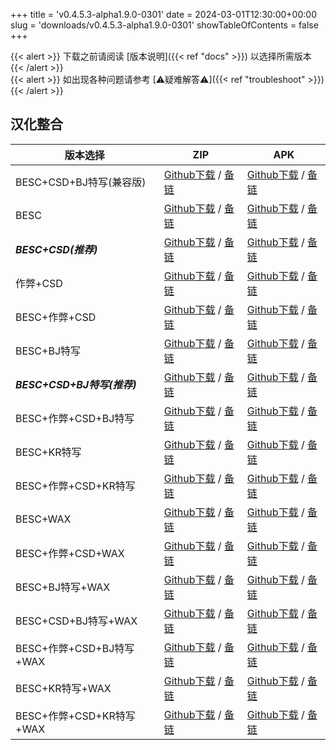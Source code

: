 
+++
title = 'v0.4.5.3-alpha1.9.0-0301'
date = 2024-03-01T12:30:00+00:00
slug = 'downloads/v0.4.5.3-alpha1.9.0-0301'
showTableOfContents = false
+++

{{< alert >}}
下载之前请阅读 [版本说明]({{< ref "docs" >}}) 以选择所需版本
{{< /alert >}}
<br>
{{< alert >}}
如出现各种问题请参考 [⚠疑难解答⚠]({{< ref "troubleshoot" >}})
{{< /alert >}}

## 汉化整合

|         版本选择          |                                                                                                                                                                            ZIP                                                                                                                                                                             |                                                                                                                                                                            APK                                                                                                                                                                             |
|---------------------------|------------------------------------------------------------------------------------------------------------------------------------------------------------------------------------------------------------------------------------------------------------------------------------------------------------------------------------------------------------|------------------------------------------------------------------------------------------------------------------------------------------------------------------------------------------------------------------------------------------------------------------------------------------------------------------------------------------------------------|
|BESC+CSD+BJ特写(兼容版)    |[Github下载](https://github.com/DoL-Lyra/Lyra/releases/download/v0.4.5.3-alpha1.9.0-0301/DoL-0.4.5.3-Lyra-a1.9.0-polyfill-besc-cheat-csd-sideviewbj-0301.zip ) / [备链](https://mirror.ghproxy.com/https://github.com/DoL-Lyra/Lyra/releases/download/v0.4.5.3-alpha1.9.0-0301/DoL-0.4.5.3-Lyra-a1.9.0-polyfill-besc-cheat-csd-sideviewbj-0301.zip )|[Github下载](https://github.com/DoL-Lyra/Lyra/releases/download/v0.4.5.3-alpha1.9.0-0301/DoL-0.4.5.3-Lyra-a1.9.0-polyfill-besc-cheat-csd-sideviewbj-0301.apk ) / [备链](https://mirror.ghproxy.com/https://github.com/DoL-Lyra/Lyra/releases/download/v0.4.5.3-alpha1.9.0-0301/DoL-0.4.5.3-Lyra-a1.9.0-polyfill-besc-cheat-csd-sideviewbj-0301.apk )|
|BESC                       |[Github下载](https://github.com/DoL-Lyra/Lyra/releases/download/v0.4.5.3-alpha1.9.0-0301/DoL-0.4.5.3-Lyra-a1.9.0-besc-0301.zip ) / [备链](https://mirror.ghproxy.com/https://github.com/DoL-Lyra/Lyra/releases/download/v0.4.5.3-alpha1.9.0-0301/DoL-0.4.5.3-Lyra-a1.9.0-besc-0301.zip )                                                            |[Github下载](https://github.com/DoL-Lyra/Lyra/releases/download/v0.4.5.3-alpha1.9.0-0301/DoL-0.4.5.3-Lyra-a1.9.0-besc-0301.apk ) / [备链](https://mirror.ghproxy.com/https://github.com/DoL-Lyra/Lyra/releases/download/v0.4.5.3-alpha1.9.0-0301/DoL-0.4.5.3-Lyra-a1.9.0-besc-0301.apk )                                                            |
|***BESC+CSD(推荐)***       |[Github下载](https://github.com/DoL-Lyra/Lyra/releases/download/v0.4.5.3-alpha1.9.0-0301/DoL-0.4.5.3-Lyra-a1.9.0-besc-csd-0301.zip ) / [备链](https://mirror.ghproxy.com/https://github.com/DoL-Lyra/Lyra/releases/download/v0.4.5.3-alpha1.9.0-0301/DoL-0.4.5.3-Lyra-a1.9.0-besc-csd-0301.zip )                                                    |[Github下载](https://github.com/DoL-Lyra/Lyra/releases/download/v0.4.5.3-alpha1.9.0-0301/DoL-0.4.5.3-Lyra-a1.9.0-besc-csd-0301.apk ) / [备链](https://mirror.ghproxy.com/https://github.com/DoL-Lyra/Lyra/releases/download/v0.4.5.3-alpha1.9.0-0301/DoL-0.4.5.3-Lyra-a1.9.0-besc-csd-0301.apk )                                                    |
|作弊+CSD                   |[Github下载](https://github.com/DoL-Lyra/Lyra/releases/download/v0.4.5.3-alpha1.9.0-0301/DoL-0.4.5.3-Lyra-a1.9.0-cheat-csd-0301.zip ) / [备链](https://mirror.ghproxy.com/https://github.com/DoL-Lyra/Lyra/releases/download/v0.4.5.3-alpha1.9.0-0301/DoL-0.4.5.3-Lyra-a1.9.0-cheat-csd-0301.zip )                                                  |[Github下载](https://github.com/DoL-Lyra/Lyra/releases/download/v0.4.5.3-alpha1.9.0-0301/DoL-0.4.5.3-Lyra-a1.9.0-cheat-csd-0301.apk ) / [备链](https://mirror.ghproxy.com/https://github.com/DoL-Lyra/Lyra/releases/download/v0.4.5.3-alpha1.9.0-0301/DoL-0.4.5.3-Lyra-a1.9.0-cheat-csd-0301.apk )                                                  |
|BESC+作弊+CSD              |[Github下载](https://github.com/DoL-Lyra/Lyra/releases/download/v0.4.5.3-alpha1.9.0-0301/DoL-0.4.5.3-Lyra-a1.9.0-besc-cheat-csd-0301.zip ) / [备链](https://mirror.ghproxy.com/https://github.com/DoL-Lyra/Lyra/releases/download/v0.4.5.3-alpha1.9.0-0301/DoL-0.4.5.3-Lyra-a1.9.0-besc-cheat-csd-0301.zip )                                        |[Github下载](https://github.com/DoL-Lyra/Lyra/releases/download/v0.4.5.3-alpha1.9.0-0301/DoL-0.4.5.3-Lyra-a1.9.0-besc-cheat-csd-0301.apk ) / [备链](https://mirror.ghproxy.com/https://github.com/DoL-Lyra/Lyra/releases/download/v0.4.5.3-alpha1.9.0-0301/DoL-0.4.5.3-Lyra-a1.9.0-besc-cheat-csd-0301.apk )                                        |
|BESC+BJ特写                |[Github下载](https://github.com/DoL-Lyra/Lyra/releases/download/v0.4.5.3-alpha1.9.0-0301/DoL-0.4.5.3-Lyra-a1.9.0-besc-sideviewbj-0301.zip ) / [备链](https://mirror.ghproxy.com/https://github.com/DoL-Lyra/Lyra/releases/download/v0.4.5.3-alpha1.9.0-0301/DoL-0.4.5.3-Lyra-a1.9.0-besc-sideviewbj-0301.zip )                                      |[Github下载](https://github.com/DoL-Lyra/Lyra/releases/download/v0.4.5.3-alpha1.9.0-0301/DoL-0.4.5.3-Lyra-a1.9.0-besc-sideviewbj-0301.apk ) / [备链](https://mirror.ghproxy.com/https://github.com/DoL-Lyra/Lyra/releases/download/v0.4.5.3-alpha1.9.0-0301/DoL-0.4.5.3-Lyra-a1.9.0-besc-sideviewbj-0301.apk )                                      |
|***BESC+CSD+BJ特写(推荐)***|[Github下载](https://github.com/DoL-Lyra/Lyra/releases/download/v0.4.5.3-alpha1.9.0-0301/DoL-0.4.5.3-Lyra-a1.9.0-besc-csd-sideviewbj-0301.zip ) / [备链](https://mirror.ghproxy.com/https://github.com/DoL-Lyra/Lyra/releases/download/v0.4.5.3-alpha1.9.0-0301/DoL-0.4.5.3-Lyra-a1.9.0-besc-csd-sideviewbj-0301.zip )                              |[Github下载](https://github.com/DoL-Lyra/Lyra/releases/download/v0.4.5.3-alpha1.9.0-0301/DoL-0.4.5.3-Lyra-a1.9.0-besc-csd-sideviewbj-0301.apk ) / [备链](https://mirror.ghproxy.com/https://github.com/DoL-Lyra/Lyra/releases/download/v0.4.5.3-alpha1.9.0-0301/DoL-0.4.5.3-Lyra-a1.9.0-besc-csd-sideviewbj-0301.apk )                              |
|BESC+作弊+CSD+BJ特写       |[Github下载](https://github.com/DoL-Lyra/Lyra/releases/download/v0.4.5.3-alpha1.9.0-0301/DoL-0.4.5.3-Lyra-a1.9.0-besc-cheat-csd-sideviewbj-0301.zip ) / [备链](https://mirror.ghproxy.com/https://github.com/DoL-Lyra/Lyra/releases/download/v0.4.5.3-alpha1.9.0-0301/DoL-0.4.5.3-Lyra-a1.9.0-besc-cheat-csd-sideviewbj-0301.zip )                  |[Github下载](https://github.com/DoL-Lyra/Lyra/releases/download/v0.4.5.3-alpha1.9.0-0301/DoL-0.4.5.3-Lyra-a1.9.0-besc-cheat-csd-sideviewbj-0301.apk ) / [备链](https://mirror.ghproxy.com/https://github.com/DoL-Lyra/Lyra/releases/download/v0.4.5.3-alpha1.9.0-0301/DoL-0.4.5.3-Lyra-a1.9.0-besc-cheat-csd-sideviewbj-0301.apk )                  |
|BESC+KR特写                |[Github下载](https://github.com/DoL-Lyra/Lyra/releases/download/v0.4.5.3-alpha1.9.0-0301/DoL-0.4.5.3-Lyra-a1.9.0-besc-sideviewkr-0301.zip ) / [备链](https://mirror.ghproxy.com/https://github.com/DoL-Lyra/Lyra/releases/download/v0.4.5.3-alpha1.9.0-0301/DoL-0.4.5.3-Lyra-a1.9.0-besc-sideviewkr-0301.zip )                                      |[Github下载](https://github.com/DoL-Lyra/Lyra/releases/download/v0.4.5.3-alpha1.9.0-0301/DoL-0.4.5.3-Lyra-a1.9.0-besc-sideviewkr-0301.apk ) / [备链](https://mirror.ghproxy.com/https://github.com/DoL-Lyra/Lyra/releases/download/v0.4.5.3-alpha1.9.0-0301/DoL-0.4.5.3-Lyra-a1.9.0-besc-sideviewkr-0301.apk )                                      |
|BESC+作弊+CSD+KR特写       |[Github下载](https://github.com/DoL-Lyra/Lyra/releases/download/v0.4.5.3-alpha1.9.0-0301/DoL-0.4.5.3-Lyra-a1.9.0-besc-cheat-csd-sideviewkr-0301.zip ) / [备链](https://mirror.ghproxy.com/https://github.com/DoL-Lyra/Lyra/releases/download/v0.4.5.3-alpha1.9.0-0301/DoL-0.4.5.3-Lyra-a1.9.0-besc-cheat-csd-sideviewkr-0301.zip )                  |[Github下载](https://github.com/DoL-Lyra/Lyra/releases/download/v0.4.5.3-alpha1.9.0-0301/DoL-0.4.5.3-Lyra-a1.9.0-besc-cheat-csd-sideviewkr-0301.apk ) / [备链](https://mirror.ghproxy.com/https://github.com/DoL-Lyra/Lyra/releases/download/v0.4.5.3-alpha1.9.0-0301/DoL-0.4.5.3-Lyra-a1.9.0-besc-cheat-csd-sideviewkr-0301.apk )                  |
|BESC+WAX                   |[Github下载](https://github.com/DoL-Lyra/Lyra/releases/download/v0.4.5.3-alpha1.9.0-0301/DoL-0.4.5.3-Lyra-a1.9.0-besc-wax-0301.zip ) / [备链](https://mirror.ghproxy.com/https://github.com/DoL-Lyra/Lyra/releases/download/v0.4.5.3-alpha1.9.0-0301/DoL-0.4.5.3-Lyra-a1.9.0-besc-wax-0301.zip )                                                    |[Github下载](https://github.com/DoL-Lyra/Lyra/releases/download/v0.4.5.3-alpha1.9.0-0301/DoL-0.4.5.3-Lyra-a1.9.0-besc-wax-0301.apk ) / [备链](https://mirror.ghproxy.com/https://github.com/DoL-Lyra/Lyra/releases/download/v0.4.5.3-alpha1.9.0-0301/DoL-0.4.5.3-Lyra-a1.9.0-besc-wax-0301.apk )                                                    |
|BESC+作弊+CSD+WAX          |[Github下载](https://github.com/DoL-Lyra/Lyra/releases/download/v0.4.5.3-alpha1.9.0-0301/DoL-0.4.5.3-Lyra-a1.9.0-besc-wax-cheat-csd-0301.zip ) / [备链](https://mirror.ghproxy.com/https://github.com/DoL-Lyra/Lyra/releases/download/v0.4.5.3-alpha1.9.0-0301/DoL-0.4.5.3-Lyra-a1.9.0-besc-wax-cheat-csd-0301.zip )                                |[Github下载](https://github.com/DoL-Lyra/Lyra/releases/download/v0.4.5.3-alpha1.9.0-0301/DoL-0.4.5.3-Lyra-a1.9.0-besc-wax-cheat-csd-0301.apk ) / [备链](https://mirror.ghproxy.com/https://github.com/DoL-Lyra/Lyra/releases/download/v0.4.5.3-alpha1.9.0-0301/DoL-0.4.5.3-Lyra-a1.9.0-besc-wax-cheat-csd-0301.apk )                                |
|BESC+BJ特写+WAX            |[Github下载](https://github.com/DoL-Lyra/Lyra/releases/download/v0.4.5.3-alpha1.9.0-0301/DoL-0.4.5.3-Lyra-a1.9.0-besc-wax-sideviewbj-0301.zip ) / [备链](https://mirror.ghproxy.com/https://github.com/DoL-Lyra/Lyra/releases/download/v0.4.5.3-alpha1.9.0-0301/DoL-0.4.5.3-Lyra-a1.9.0-besc-wax-sideviewbj-0301.zip )                              |[Github下载](https://github.com/DoL-Lyra/Lyra/releases/download/v0.4.5.3-alpha1.9.0-0301/DoL-0.4.5.3-Lyra-a1.9.0-besc-wax-sideviewbj-0301.apk ) / [备链](https://mirror.ghproxy.com/https://github.com/DoL-Lyra/Lyra/releases/download/v0.4.5.3-alpha1.9.0-0301/DoL-0.4.5.3-Lyra-a1.9.0-besc-wax-sideviewbj-0301.apk )                              |
|BESC+CSD+BJ特写+WAX        |[Github下载](https://github.com/DoL-Lyra/Lyra/releases/download/v0.4.5.3-alpha1.9.0-0301/DoL-0.4.5.3-Lyra-a1.9.0-besc-wax-csd-sideviewbj-0301.zip ) / [备链](https://mirror.ghproxy.com/https://github.com/DoL-Lyra/Lyra/releases/download/v0.4.5.3-alpha1.9.0-0301/DoL-0.4.5.3-Lyra-a1.9.0-besc-wax-csd-sideviewbj-0301.zip )                      |[Github下载](https://github.com/DoL-Lyra/Lyra/releases/download/v0.4.5.3-alpha1.9.0-0301/DoL-0.4.5.3-Lyra-a1.9.0-besc-wax-csd-sideviewbj-0301.apk ) / [备链](https://mirror.ghproxy.com/https://github.com/DoL-Lyra/Lyra/releases/download/v0.4.5.3-alpha1.9.0-0301/DoL-0.4.5.3-Lyra-a1.9.0-besc-wax-csd-sideviewbj-0301.apk )                      |
|BESC+作弊+CSD+BJ特写+WAX   |[Github下载](https://github.com/DoL-Lyra/Lyra/releases/download/v0.4.5.3-alpha1.9.0-0301/DoL-0.4.5.3-Lyra-a1.9.0-besc-wax-cheat-csd-sideviewbj-0301.zip ) / [备链](https://mirror.ghproxy.com/https://github.com/DoL-Lyra/Lyra/releases/download/v0.4.5.3-alpha1.9.0-0301/DoL-0.4.5.3-Lyra-a1.9.0-besc-wax-cheat-csd-sideviewbj-0301.zip )          |[Github下载](https://github.com/DoL-Lyra/Lyra/releases/download/v0.4.5.3-alpha1.9.0-0301/DoL-0.4.5.3-Lyra-a1.9.0-besc-wax-cheat-csd-sideviewbj-0301.apk ) / [备链](https://mirror.ghproxy.com/https://github.com/DoL-Lyra/Lyra/releases/download/v0.4.5.3-alpha1.9.0-0301/DoL-0.4.5.3-Lyra-a1.9.0-besc-wax-cheat-csd-sideviewbj-0301.apk )          |
|BESC+KR特写+WAX            |[Github下载](https://github.com/DoL-Lyra/Lyra/releases/download/v0.4.5.3-alpha1.9.0-0301/DoL-0.4.5.3-Lyra-a1.9.0-besc-wax-sideviewkr-0301.zip ) / [备链](https://mirror.ghproxy.com/https://github.com/DoL-Lyra/Lyra/releases/download/v0.4.5.3-alpha1.9.0-0301/DoL-0.4.5.3-Lyra-a1.9.0-besc-wax-sideviewkr-0301.zip )                              |[Github下载](https://github.com/DoL-Lyra/Lyra/releases/download/v0.4.5.3-alpha1.9.0-0301/DoL-0.4.5.3-Lyra-a1.9.0-besc-wax-sideviewkr-0301.apk ) / [备链](https://mirror.ghproxy.com/https://github.com/DoL-Lyra/Lyra/releases/download/v0.4.5.3-alpha1.9.0-0301/DoL-0.4.5.3-Lyra-a1.9.0-besc-wax-sideviewkr-0301.apk )                              |
|BESC+作弊+CSD+KR特写+WAX   |[Github下载](https://github.com/DoL-Lyra/Lyra/releases/download/v0.4.5.3-alpha1.9.0-0301/DoL-0.4.5.3-Lyra-a1.9.0-besc-wax-cheat-csd-sideviewkr-0301.zip ) / [备链](https://mirror.ghproxy.com/https://github.com/DoL-Lyra/Lyra/releases/download/v0.4.5.3-alpha1.9.0-0301/DoL-0.4.5.3-Lyra-a1.9.0-besc-wax-cheat-csd-sideviewkr-0301.zip )          |[Github下载](https://github.com/DoL-Lyra/Lyra/releases/download/v0.4.5.3-alpha1.9.0-0301/DoL-0.4.5.3-Lyra-a1.9.0-besc-wax-cheat-csd-sideviewkr-0301.apk ) / [备链](https://mirror.ghproxy.com/https://github.com/DoL-Lyra/Lyra/releases/download/v0.4.5.3-alpha1.9.0-0301/DoL-0.4.5.3-Lyra-a1.9.0-besc-wax-cheat-csd-sideviewkr-0301.apk )          |
